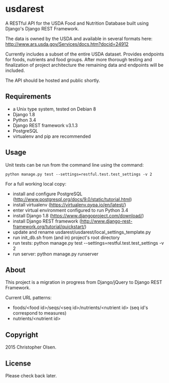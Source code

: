 # usdarest

A RESTful API for the USDA Food and Nutrition Database built using Django's Django REST Framework.

The data is owned by the USDA and available in several formats here: http://www.ars.usda.gov/Services/docs.htm?docid=24912

Currently includes a subset of the entire USDA dataset.  Provides endpoints for foods, nutrients and food groups.  After more thorough testing and finalization of project architecture the remaining data and endpoints will be included.

The API should be hosted and public shortly.


## Requirements

* a Unix type system, tested on Debian 8
* Django 1.8
* Python 3.4
* Django REST framework v3.1.3
* PostgreSQL
* virtualenv and pip are recommended

## Usage

Unit tests can be run from the command line using the command:

    python manage.py test --settings=restful.test.test_settings -v 2

For a full working local copy:

* install and configure PostgreSQL (http://www.postgresql.org/docs/9.0/static/tutorial.html)
* install virtualenv (https://virtualenv.pypa.io/en/latest/)
* enter virtual environment configured to run Python 3.4
* install Django 1.8 (https://www.djangoproject.com/download/)
* install Django REST framework (http://www.django-rest-framework.org/tutorial/quickstart/)
* update and rename usdarest/usdarest/local_settings_template.py
* run init_db.sh from (and in) project's root directory
* run tests: python manage.py test --settings=restful.test.test_settings -v 2
* run server: python manage.py runserver


## About

This project is a migration in progress from Django/jQuery to Django REST Framework.

Current URL patterns:

 * foods/\<food id\>/seqs/\<seq id\>/nutrients/\<nutrient id\>  (seq id's correspond to measures)
 * nutrients/\<nutrient id\>

## Copyright

2015 Christopher Olsen.



## License

Please check back later.
